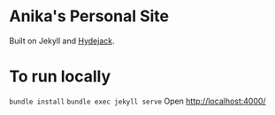 # Anika's Personal Site
Built on Jekyll and [Hydejack](https://hydejack.com/).

# To run locally
`bundle install`
`bundle exec jekyll serve`
Open <http://localhost:4000/>
